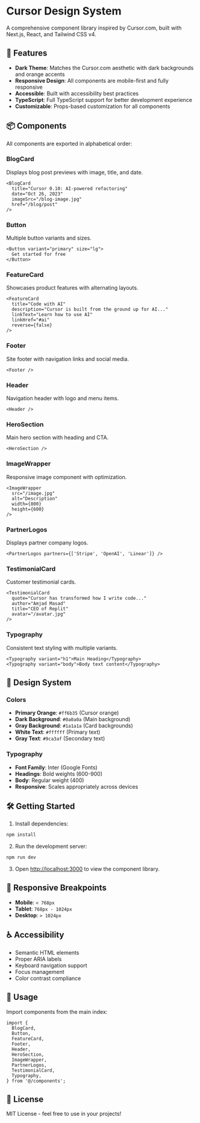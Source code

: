 # Cursor Design System

A comprehensive component library inspired by Cursor.com, built with Next.js, React, and Tailwind CSS v4.

## 🚀 Features

- **Dark Theme**: Matches the Cursor.com aesthetic with dark backgrounds and orange accents
- **Responsive Design**: All components are mobile-first and fully responsive
- **Accessible**: Built with accessibility best practices
- **TypeScript**: Full TypeScript support for better development experience
- **Customizable**: Props-based customization for all components

## 📦 Components

All components are exported in alphabetical order:

### BlogCard
Displays blog post previews with image, title, and date.

```tsx
<BlogCard
  title="Cursor 0.10: AI-powered refactoring"
  date="Oct 26, 2023"
  imageSrc="/blog-image.jpg"
  href="/blog/post"
/>
```

### Button
Multiple button variants and sizes.

```tsx
<Button variant="primary" size="lg">
  Get started for free
</Button>
```

### FeatureCard
Showcases product features with alternating layouts.

```tsx
<FeatureCard
  title="Code with AI"
  description="Cursor is built from the ground up for AI..."
  linkText="Learn how to use AI"
  linkHref="#ai"
  reverse={false}
/>
```

### Footer
Site footer with navigation links and social media.

```tsx
<Footer />
```

### Header
Navigation header with logo and menu items.

```tsx
<Header />
```

### HeroSection
Main hero section with heading and CTA.

```tsx
<HeroSection />
```

### ImageWrapper
Responsive image component with optimization.

```tsx
<ImageWrapper
  src="/image.jpg"
  alt="Description"
  width={800}
  height={600}
/>
```

### PartnerLogos
Displays partner company logos.

```tsx
<PartnerLogos partners={['Stripe', 'OpenAI', 'Linear']} />
```

### TestimonialCard
Customer testimonial cards.

```tsx
<TestimonialCard
  quote="Cursor has transformed how I write code..."
  author="Amjad Masad"
  title="CEO of Replit"
  avatar="/avatar.jpg"
/>
```

### Typography
Consistent text styling with multiple variants.

```tsx
<Typography variant="h1">Main Heading</Typography>
<Typography variant="body">Body text content</Typography>
```

## 🎨 Design System

### Colors
- **Primary Orange**: `#ff6b35` (Cursor orange)
- **Dark Background**: `#0a0a0a` (Main background)
- **Gray Background**: `#1a1a1a` (Card backgrounds)
- **White Text**: `#ffffff` (Primary text)
- **Gray Text**: `#9ca3af` (Secondary text)

### Typography
- **Font Family**: Inter (Google Fonts)
- **Headings**: Bold weights (600-900)
- **Body**: Regular weight (400)
- **Responsive**: Scales appropriately across devices

## 🛠️ Getting Started

1. Install dependencies:
```bash
npm install
```

2. Run the development server:
```bash
npm run dev
```

3. Open [http://localhost:3000](http://localhost:3000) to view the component library.

## 📱 Responsive Breakpoints

- **Mobile**: `< 768px`
- **Tablet**: `768px - 1024px`
- **Desktop**: `> 1024px`

## ♿ Accessibility

- Semantic HTML elements
- Proper ARIA labels
- Keyboard navigation support
- Focus management
- Color contrast compliance

## 🎯 Usage

Import components from the main index:

```tsx
import {
  BlogCard,
  Button,
  FeatureCard,
  Footer,
  Header,
  HeroSection,
  ImageWrapper,
  PartnerLogos,
  TestimonialCard,
  Typography,
} from '@/components';
```

## 📄 License

MIT License - feel free to use in your projects!